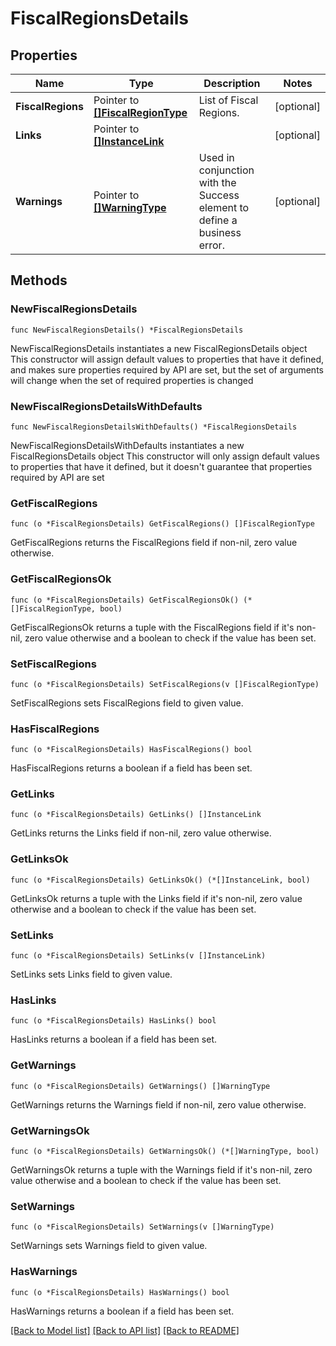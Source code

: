 # FiscalRegionsDetails

## Properties

Name | Type | Description | Notes
------------ | ------------- | ------------- | -------------
**FiscalRegions** | Pointer to [**[]FiscalRegionType**](FiscalRegionType.md) | List of Fiscal Regions. | [optional] 
**Links** | Pointer to [**[]InstanceLink**](InstanceLink.md) |  | [optional] 
**Warnings** | Pointer to [**[]WarningType**](WarningType.md) | Used in conjunction with the Success element to define a business error. | [optional] 

## Methods

### NewFiscalRegionsDetails

`func NewFiscalRegionsDetails() *FiscalRegionsDetails`

NewFiscalRegionsDetails instantiates a new FiscalRegionsDetails object
This constructor will assign default values to properties that have it defined,
and makes sure properties required by API are set, but the set of arguments
will change when the set of required properties is changed

### NewFiscalRegionsDetailsWithDefaults

`func NewFiscalRegionsDetailsWithDefaults() *FiscalRegionsDetails`

NewFiscalRegionsDetailsWithDefaults instantiates a new FiscalRegionsDetails object
This constructor will only assign default values to properties that have it defined,
but it doesn't guarantee that properties required by API are set

### GetFiscalRegions

`func (o *FiscalRegionsDetails) GetFiscalRegions() []FiscalRegionType`

GetFiscalRegions returns the FiscalRegions field if non-nil, zero value otherwise.

### GetFiscalRegionsOk

`func (o *FiscalRegionsDetails) GetFiscalRegionsOk() (*[]FiscalRegionType, bool)`

GetFiscalRegionsOk returns a tuple with the FiscalRegions field if it's non-nil, zero value otherwise
and a boolean to check if the value has been set.

### SetFiscalRegions

`func (o *FiscalRegionsDetails) SetFiscalRegions(v []FiscalRegionType)`

SetFiscalRegions sets FiscalRegions field to given value.

### HasFiscalRegions

`func (o *FiscalRegionsDetails) HasFiscalRegions() bool`

HasFiscalRegions returns a boolean if a field has been set.

### GetLinks

`func (o *FiscalRegionsDetails) GetLinks() []InstanceLink`

GetLinks returns the Links field if non-nil, zero value otherwise.

### GetLinksOk

`func (o *FiscalRegionsDetails) GetLinksOk() (*[]InstanceLink, bool)`

GetLinksOk returns a tuple with the Links field if it's non-nil, zero value otherwise
and a boolean to check if the value has been set.

### SetLinks

`func (o *FiscalRegionsDetails) SetLinks(v []InstanceLink)`

SetLinks sets Links field to given value.

### HasLinks

`func (o *FiscalRegionsDetails) HasLinks() bool`

HasLinks returns a boolean if a field has been set.

### GetWarnings

`func (o *FiscalRegionsDetails) GetWarnings() []WarningType`

GetWarnings returns the Warnings field if non-nil, zero value otherwise.

### GetWarningsOk

`func (o *FiscalRegionsDetails) GetWarningsOk() (*[]WarningType, bool)`

GetWarningsOk returns a tuple with the Warnings field if it's non-nil, zero value otherwise
and a boolean to check if the value has been set.

### SetWarnings

`func (o *FiscalRegionsDetails) SetWarnings(v []WarningType)`

SetWarnings sets Warnings field to given value.

### HasWarnings

`func (o *FiscalRegionsDetails) HasWarnings() bool`

HasWarnings returns a boolean if a field has been set.


[[Back to Model list]](../README.md#documentation-for-models) [[Back to API list]](../README.md#documentation-for-api-endpoints) [[Back to README]](../README.md)



